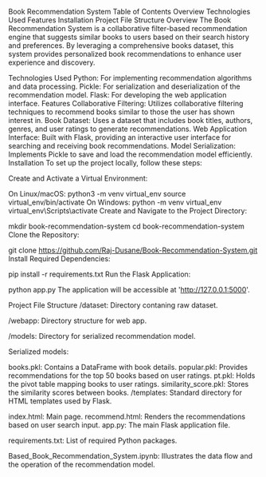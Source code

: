 Book Recommendation System
Table of Contents
Overview
Technologies Used
Features
Installation
Project File Structure
Overview
The Book Recommendation System is a collaborative filter-based recommendation engine that suggests similar books to users based on their search history and preferences. By leveraging a comprehensive books dataset, this system provides personalized book recommendations to enhance user experience and discovery.

Technologies Used
Python: For implementing recommendation algorithms and data processing.
Pickle: For serialization and deserialization of the recommendation model.
Flask: For developing the web application interface.
Features
Collaborative Filtering: Utilizes collaborative filtering techniques to recommend books similar to those the user has shown interest in.
Book Dataset: Uses a dataset that includes book titles, authors, genres, and user ratings to generate recommendations.
Web Application Interface: Built with Flask, providing an interactive user interface for searching and receiving book recommendations.
Model Serialization: Implements Pickle to save and load the recommendation model efficiently.
Installation
To set up the project locally, follow these steps:

Create and Activate a Virtual Environment:

On Linux/macOS:
python3 -m venv virtual_env
source virtual_env/bin/activate
On Windows:
python -m venv virtual_env
virtual_env\Scripts\activate
Create and Navigate to the Project Directory:

mkdir book-recommendation-system
cd book-recommendation-system
Clone the Repository:

git clone https://github.com/Raj-Dusane/Book-Recommendation-System.git
Install Required Dependencies:

pip install -r requirements.txt
Run the Flask Application:

python app.py
The application will be accessible at 'http://127.0.0.1:5000'.

Project File Structure
/dataset: Directory contaning raw dataset.

/webapp: Directory structure for web app.

/models: Directory for serialized recommendation model.

Serialized models:

books.pkl: Contains a DataFrame with book details.
popular.pkl: Provides recommendations for the top 50 books based on user ratings.
pt.pkl: Holds the pivot table mapping books to user ratings.
similarity_score.pkl: Stores the similarity scores between books.
/templates: Standard directory for HTML templates used by Flask.

index.html: Main page.
recommend.html: Renders the recommendations based on user search input.
app.py: The main Flask application file.

requirements.txt: List of required Python packages.

Based_Book_Recommendation_System.ipynb: Illustrates the data flow and the operation of the recommendation model.
